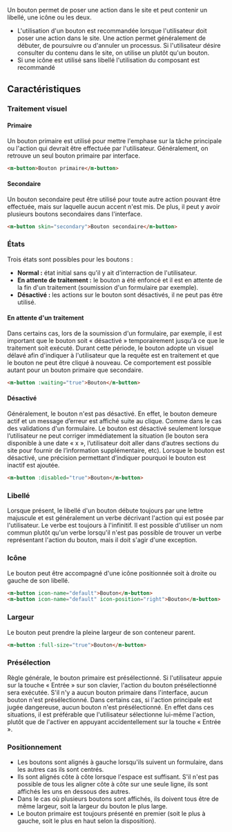 Un bouton permet de poser une action dans le site et peut contenir un libellé, une icône ou les deux.

<modul-do>
    <ul>
        <li>L'utilisation d'un bouton est recommandée lorsque l'utilisateur doit poser une action dans le site. Une action permet généralement de débuter, de poursuivre ou d'annuler un processus. Si l'utilisateur désire consulter du contenu dans le site, on utilise un <em><modul-go name="m-link"></modul-go></em> plutôt qu'un bouton.</li>
        <li>Si une icône est utilisé sans libellé l'utilisation du composant <em><modul-go name="m-icon-button"></modul-go></em> est recommandé</li>
    </ul>
</modul-do>

## Caractéristiques

### Traitement visuel

#### Primaire

Un bouton primaire est utilisé pour mettre l'emphase sur la tâche principale ou l'action qui devrait être effectuée par l'utilisateur. Généralement, on retrouve un seul bouton primaire par interface.

<modul-demo>

```html
<m-button>Bouton primaire</m-button>
```
</modul-demo>

#### Secondaire

Un bouton secondaire peut être utilisé pour toute autre action pouvant être effectuée, mais sur laquelle aucun accent n'est mis. De plus, il peut y avoir plusieurs boutons secondaires dans l'interface.

<modul-demo>

```html
<m-button skin="secondary">Bouton secondaire</m-button>
```
</modul-demo>

### États

Trois états sont possibles pour les boutons :

* **Normal&nbsp;:** état initial sans qu'il y ait d'interraction de l'utilisateur.
* **En attente de traitement&nbsp;:** le bouton a été enfoncé et il est en attente de la fin d'un traitement (soumission d'un formulaire par exemple).
* **Désactivé&nbsp;:** les actions sur le bouton sont désactivés, il ne peut pas être utilisé.

#### En attente d'un traitement

Dans certains cas, lors de la soumission d'un formulaire, par exemple, il est important que le bouton soit « désactivé » temporairement jusqu'à ce que le traitement soit exécuté. Durant cette période, le bouton adopte un visuel délavé afin d'indiquer à l'utilisateur que la requête est en traitement et que le bouton ne peut être cliqué à nouveau. Ce comportement est possible autant pour un bouton primaire que secondaire.

<modul-demo>

```html
<m-button :waiting="true">Bouton</m-button>
```
</modul-demo>

#### Désactivé

Généralement, le bouton n'est pas désactivé. En effet, le bouton demeure actif et un message d’erreur est affiché suite au clique. Comme dans le cas des validations d'un formulaire.
Le bouton est désactivé seulement lorsque l’utilisateur ne peut corriger immédiatement la situation (le bouton sera disponible à une date « x », l’utilisateur doit aller dans d’autres sections du site pour fournir de l’information supplémentaire, etc). Lorsque le bouton est désactivé, une précision permettant d’indiquer pourquoi le bouton est inactif est ajoutée.

<modul-demo>

```html
<m-button :disabled="true">Bouton</m-button>
```
</modul-demo>

### Libellé

Lorsque présent, le libellé d'un bouton débute toujours par une lettre majuscule et est généralement un verbe décrivant l'action qui est posée par l'utilisateur. Le verbe est toujours à l'infinitif. Il est possible d'utiliser un nom commun plutôt qu'un verbe lorsqu'il n'est pas possible de trouver un verbe représentant l'action du bouton, mais il doit s'agir d'une exception.

### Icône

Le bouton peut être accompagné d'une icône positionnée soit à droite ou gauche de son libellé.

<modul-demo>

```html
<m-button icon-name="default">Bouton</m-button>
<m-button icon-name="default" icon-position="right">Bouton</m-button>
```
</modul-demo>

### Largeur

Le bouton peut prendre la pleine largeur de son conteneur parent.

<modul-demo>

```html
<m-button :full-size="true">Bouton</m-button>
```
</modul-demo>

### Présélection

Règle générale, le bouton primaire est présélectionné. Si l'utilisateur appuie sur la touche « Entrée » sur son clavier, l'action du bouton présélectionné sera exécutée. S'il n'y a aucun bouton primaire dans l'interface, aucun bouton n'est présélectionné.
Dans certains cas, si l'action principale est jugée dangereuse, aucun bouton n'est présélectionné. En effet dans ces situations, il est préférable que l'utilisateur sélectionne lui-même l'action, plutôt que de l'activer en appuyant accidentellement sur la touche « Entrée ».

### Positionnement

* Les boutons sont alignés à gauche lorsqu'ils suivent un formulaire, dans les autres cas ils sont centrés.
* Ils sont alignés côte à côte lorsque l'espace est suffisant. S'il n'est pas possible de tous les aligner côte à côte sur une seule ligne, ils sont affichés les uns en dessous des autres.
* Dans le cas où plusieurs boutons sont affichés, ils doivent tous être de même largeur, soit la largeur du bouton le plus large.
* Le bouton primaire est toujours présenté en premier (soit le plus à gauche, soit le plus en haut selon la disposition).
